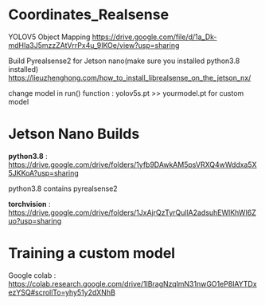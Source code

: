 # Coordinates_Realsense
YOLOV5 Object Mapping
https://drive.google.com/file/d/1a_Dk-mdHIa3J5mzzZAtVrrPx4u_9IKOe/view?usp=sharing

Build Pyrealsense2 for Jetson nano(make sure you installed python3.8 installed)
https://lieuzhenghong.com/how_to_install_librealsense_on_the_jetson_nx/

change model in run() function : yolov5s.pt >> yourmodel.pt for custom model

# Jetson Nano Builds
**python3.8** : https://drive.google.com/drive/folders/1yfb9DAwkAM5psVRXQ4wWddxa5X5JKKoA?usp=sharing

python3.8 contains pyrealsense2

**torchvision** : https://drive.google.com/drive/folders/1JxAjrQzTyrQullA2adsuhEWlKhWI6Zuo?usp=sharing

# Training a custom model

Google colab : https://colab.research.google.com/drive/1lBragNzqlmN31nwGO1eP8lAYTDxezYSQ#scrollTo=yhy51y2dXNhB

